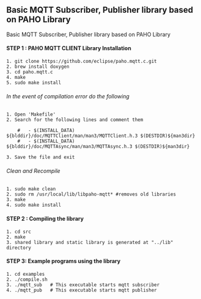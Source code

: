 ## Basic MQTT Subscriber, Publisher library based on PAHO Library

Basic MQTT Subscriber, Publisher library based on PAHO Library

#### STEP 1 :  PAHO MQTT CLIENT Library Installation 

    1. git clone https://github.com/eclipse/paho.mqtt.c.git
    2. brew install doxygen
    3. cd paho.mqtt.c
    4. make
    5. sudo make install

###### In the event of compilation error do the following

    1. Open 'Makefile'
    2. Search for the following lines and comment them

        #   - $(INSTALL_DATA) ${blddir}/doc/MQTTClient/man/man3/MQTTClient.h.3 $(DESTDIR)${man3dir}
        #   - $(INSTALL_DATA) ${blddir}/doc/MQTTAsync/man/man3/MQTTAsync.h.3 $(DESTDIR)${man3dir}

    3. Save the file and exit


###### Clean and Recompile 

    1. sudo make clean
    2. sudo rm /usr/local/lib/libpaho-mqtt* #removes old libraries
    3. make
    4. sudo make install


#### STEP 2 : Compiling the library

    1. cd src
    2. make
    3. shared library and static library is generated at "../lib" directory

#### STEP 3: Example programs using the library

    1. cd examples
    2. ./compile.sh
    3. ./mqtt_sub   # This executable starts mqtt subscriber
    4. ./mqtt_pub   # This executable starts mqtt publisher
